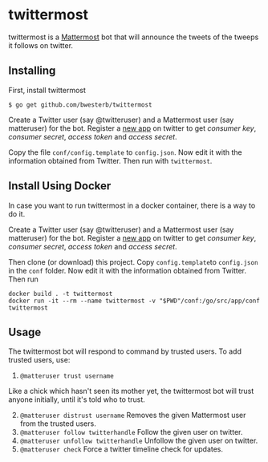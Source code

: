 twittermost
===========

twittermost is a [Mattermost](https://about.mattermost.com) bot
that will announce the tweets of the tweeps it follows on twitter.

Installing
----------

First, install twittermost

    $ go get github.com/bwesterb/twittermost

Create a Twitter user (say @twitteruser) and a Mattermost user (say matteruser)
for the bot.  Register a [new app](https://apps.twitter.com) on twitter
to get *consumer key*, *consumer secret*, *access token* and *access secret*.

Copy the file `conf/config.template` to `config.json`. Now edit it with the information obtained from Twitter.
Then run with `twittermost`.

Install Using Docker
------------
In case you want to run twittermost in a docker container, there is a way to do it.

Create a Twitter user (say @twitteruser) and a Mattermost user (say matteruser)
for the bot.  Register a [new app](https://apps.twitter.com) on twitter
to get *consumer key*, *consumer secret*, *access token* and *access secret*.

Then clone (or download) this project.
Copy `config.template`to `config.json` in the `conf` folder. Now edit it with the information obtained from Twitter.
Then run 
```
docker build . -t twittermost
docker run -it --rm --name twittermost -v "$PWD"/conf:/go/src/app/conf twittermost
```


Usage
-----

The twittermost bot will respond to command by trusted users.  To add trusted users, use:

1. `@matteruser trust username`

Like a chick which hasn't seen its mother yet, the twittermost bot will trust anyone initially, until it's told who to trust.
 
2. `@matteruser distrust username`
   Removes the given Mattermost user from the trusted users.
3. `@matteruser follow twitterhandle`
   Follow the given user on twitter.
4. `@matteruser unfollow twitterhandle`
   Unfollow the given user on twitter.
5. `@matteruser check`
   Force a twitter timeline check for updates.  
